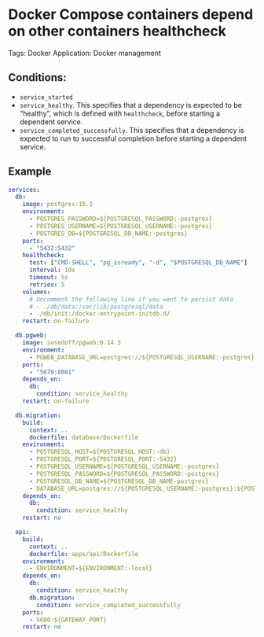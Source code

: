 # Docker Compose containers depend on other containers healthcheck

Tags: Docker
Application: Docker management

## Conditions:

- `service_started`
- `service_healthy`. This specifies that a dependency is expected to be “healthy”, which is defined with `healthcheck`, before starting a dependent service.
- `service_completed_successfully`. This specifies that a dependency is expected to run to successful completion before starting a dependent service.

## Example

```yaml
services:
  db:
    image: postgres:16.2
    environment:
      - POSTGRES_PASSWORD=${POSTGRESQL_PASSWORD:-postgres}
      - POSTGRES_USERNAME=${POSTGRESQL_USERNAME:-postgres}
      - POSTGRES_DB=${POSTGRESQL_DB_NAME:-postgres}
    ports:
      - "5432:5432"
    healthcheck:
      test: ["CMD-SHELL", "pg_isready", "-d", "$POSTGRESQL_DB_NAME"]
      interval: 10s
      timeout: 5s
      retries: 5
    volumes:
      # Uncomment the following line if you want to persist data
      # - ./db/data:/var/lib/postgresql/data
      - ./db/init:/docker-entrypoint-initdb.d/
    restart: on-failure

  db.pgweb:
    image: sosedoff/pgweb:0.14.3
    environment:
      - PGWEB_DATABASE_URL=postgres://${POSTGRESQL_USERNAME:-postgres}:${POSTGRESQL_PASSWORD:-postgres}@db:5432/${POSTGRESQL_DB_NAME:-postgres}?sslmode=disable
    ports:
      - "5679:8081"
    depends_on:
      db:
        condition: service_healthy
    restart: on-failure

  db.migration:
    build:
      context: ..
      dockerfile: database/Dockerfile
    environment:
      - POSTGRESQL_HOST=${POSTGRESQL_HOST:-db}
      - POSTGRESQL_PORT=${POSTGRESQL_PORT:-5432}
      - POSTGRESQL_USERNAME=${POSTGRESQL_USERNAME:-postgres}
      - POSTGRESQL_PASSWORD=${POSTGRESQL_PASSWORD:-postgres}
      - POSTGRESQL_DB_NAME=${POSTGRESQL_DB_NAME-postgres}
      - DATABASE_URL=postgres://${POSTGRESQL_USERNAME:-postgres}:${POSTGRESQL_PASSWORD:-postgres}@db:5432/${POSTGRESQL_DB_NAME-postgres}
    depends_on:
      db:
        condition: service_healthy
    restart: no

  api:
    build:
      context: ..
      dockerfile: apps/api/Dockerfile
    environment:
      - ENVIRONMENT=${ENVIRONMENT:-local}
    depends_on:
      db:
        condition: service_healthy
      db.migration:
        condition: service_completed_successfully
    ports:
      - 5680:${GATEWAY_PORT}
    restart: no
```
